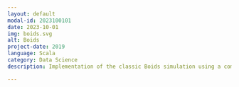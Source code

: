 ```yaml
---
layout: default
modal-id: 2023100101
date: 2023-10-01
img: boids.svg
alt: Boids
project-date: 2019
language: Scala
category: Data Science
description: Implementation of the classic Boids simulation using a combination of functional and imperitive code. Added features including wind, startling the flock, inserting additional boids, teleportation of boids and action replay. 

---
```

